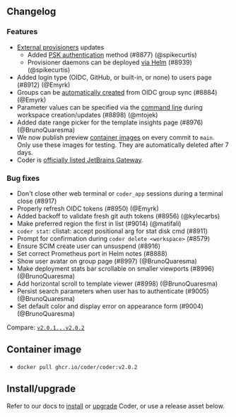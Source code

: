 ## Changelog

### Features

- [External provisioners](https://coder.com/docs/admin/provisioners)
  updates
  - Added
    [PSK authentication](https://coder.com/docs/admin/provisioners#authentication)
    method (#8877) (@spikecurtis)
  - Provisioner daemons can be deployed
    [via Helm](https://github.com/coder/coder/tree/main/helm/provisioner)
    (#8939) (@spikecurtis)
- Added login type (OIDC, GitHub, or built-in, or none) to users page (#8912)
  (@Emyrk)
- Groups can be
  [automatically created](https://coder.com/docs/admin/auth#user-not-being-assigned--group-does-not-exist)
  from OIDC group sync (#8884) (@Emyrk)
- Parameter values can be specified via the
  [command line](https://coder.com/docs/cli/create#--parameter) during
  workspace creation/updates (#8898) (@mtojek)
- Added date range picker for the template insights page (#8976)
  (@BrunoQuaresma)
- We now publish preview
  [container images](https://github.com/coder/coder/pkgs/container/coder-preview)
  on every commit to `main`. Only use these images for testing. They are
  automatically deleted after 7 days.
- Coder is
  [officially listed JetBrains Gateway](https://coder.com/blog/self-hosted-remote-development-in-JetBrains-ides-now-available-to-coder-users).

### Bug fixes

- Don't close other web terminal or `coder_app` sessions during a terminal close
  (#8917)
- Properly refresh OIDC tokens (#8950) (@Emyrk)
- Added backoff to validate fresh git auth tokens (#8956) (@kylecarbs)
- Make preferred region the first in list (#9014) (@matifali)
- `coder stat`: clistat: accept positional arg for stat disk cmd (#8911)
- Prompt for confirmation during `coder delete <workspace>` (#8579)
- Ensure SCIM create user can unsuspend (#8916)
- Set correct Prometheus port in Helm notes (#8888)
- Show user avatar on group page (#8997) (@BrunoQuaresma)
- Make deployment stats bar scrollable on smaller viewports (#8996)
  (@BrunoQuaresma)
- Add horizontal scroll to template viewer (#8998) (@BrunoQuaresma)
- Persist search parameters when user has to authenticate (#9005)
  (@BrunoQuaresma)
- Set default color and display error on appearance form (#9004)
  (@BrunoQuaresma)

Compare:
[`v2.0.1...v2.0.2`](https://github.com/coder/coder/compare/v2.0.1...v2.0.2)

## Container image

- `docker pull ghcr.io/coder/coder:v2.0.2`

## Install/upgrade

Refer to our docs to [install](https://coder.com/docs/install) or
[upgrade](https://coder.com/docs/admin/upgrade) Coder, or use a
release asset below.
